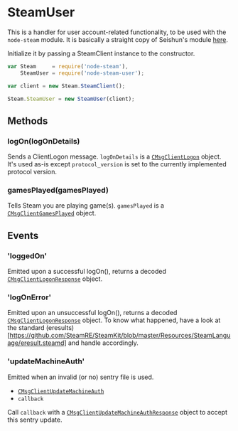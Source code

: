 # SteamUser

This is a handler for user account-related functionality, to be used with the `node-steam` module. It is basically a straight copy of Seishun's module [here](https://github.com/seishun/node-steam/tree/master/lib/handlers/user).

Initialize it by passing a SteamClient instance to the constructor.

```js
var Steam     = require('node-steam'),
    SteamUser = require('node-steam-user');

var client = new Steam.SteamClient();

Steam.SteamUser = new SteamUser(client);
```

## Methods

### logOn(logOnDetails)

Sends a ClientLogon message. `logOnDetails` is a [`CMsgClientLogon`](https://github.com/SteamRE/SteamKit/blob/master/Resources/Protobufs/steamclient/steammessages_clientserver.proto) object. It's used as-is except `protocol_version` is set to the currently implemented protocol version.

### gamesPlayed(gamesPlayed)

Tells Steam you are playing game(s). `gamesPlayed` is a [`CMsgClientGamesPlayed`](https://github.com/SteamRE/SteamKit/blob/master/Resources/Protobufs/steamclient/steammessages_clientserver.proto) object.

## Events

### 'loggedOn'

Emitted upon a successful logOn(), returns a decoded  [`CMsgClientLogonResponse`](https://github.com/SteamRE/SteamKit/blob/master/Resources/Protobufs/steamclient/steammessages_clientserver.proto#L94) object.

### 'logOnError'

Emitted upon an unsuccessful logOn(), returns a decoded  [`CMsgClientLogonResponse`](https://github.com/SteamRE/SteamKit/blob/master/Resources/Protobufs/steamclient/steammessages_clientserver.proto#L94) object. To know what happened, have a look at the standard (eresults)[https://github.com/SteamRE/SteamKit/blob/master/Resources/SteamLanguage/eresult.steamd] and handle accordingly.

### 'updateMachineAuth'

Emitted when an invalid (or no) sentry file is used.
* [`CMsgClientUpdateMachineAuth`](https://github.com/SteamRE/SteamKit/blob/master/Resources/Protobufs/steamclient/steammessages_clientserver_2.proto)
* `callback`

Call `callback` with a [`CMsgClientUpdateMachineAuthResponse`](https://github.com/SteamRE/SteamKit/blob/master/Resources/Protobufs/steamclient/steammessages_clientserver_2.proto) object to accept this sentry update.
